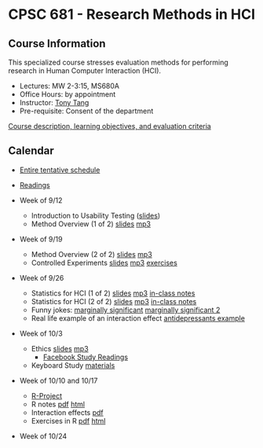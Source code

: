 # CPSC 681 - Research Methods in HCI

## Course Information

This specialized course stresses evaluation methods for performing research in Human Computer Interaction (HCI).

* Lectures: MW 2-3:15, MS680A
* Office Hours: by appointment
* Instructor: [Tony Tang](http://hcitang.org)
* Pre-requisite: Consent of the department

[Course description, learning objectives, and evaluation criteria](about.md)

## Calendar

* [Entire tentative schedule](http://hcitang.org/uploads/Teaching/681/2016F-schedule.docx)
* [Readings](http://www.hcitang.org/pmwiki.php/Teaching/CPSC681Readings)

* Week of 9/12
    - Introduction to Usability Testing ([slides](http://hcitang.org/uploads/Teaching/681-1-intro-to-usability.pptx))
    - Method Overview (1 of 2) [slides](http://hcitang.org/uploads/Teaching/681-2-methodology-overview.pptx) [mp3](http://hcitang.org/uploads/Teaching/681-2-methodology-overview.mp3)

* Week of 9/19
    - Method Overview (2 of 2) [slides](http://hcitang.org/uploads/Teaching/681-2-methodology-overview-2.pptx) [mp3](http://hcitang.org/uploads/Teaching/681-2-methodology-overview-2.mp3)
    - Controlled Experiments [slides](http://hcitang.org/uploads/Teaching/681-3-controlled-experiments.pptx) [mp3](http://hcitang.org/uploads/Teaching/681-3-controlled-experiments.mp3) [exercises](http://hcitang.org/uploads/Teaching/681-3-in-class.pptx)

* Week of 9/26
    - Statistics for HCI (1 of 2) [slides](http://hcitang.org/uploads/Teaching/681-4-basic-statistics.pptx) [mp3](http://hcitang.org/uploads/Teaching/681-4-basic-statistics.mp3) [in-class notes](http://hcitang.org/uploads/Teaching/681-4-basic-statistics-class-notes.pdf)
    - Statistics for HCI (2 of 2) [slides](http://hcitang.org/uploads/Teaching/681-4-basic-statistics-2.pptx) [mp3](http://hcitang.org/uploads/Teaching/681-4-basic-statistics-2.mp3) [in-class notes](http://hcitang.org/uploads/Teaching/681-4-basic-statistics-2-class-notes.pdf)
    - Funny jokes: [marginally significant](https://mchankins.wordpress.com/2013/11/10/marginally-significant/) [marginally significant 2](https://mchankins.wordpress.com/2013/04/21/still-not-significant-2/)
    - Real life example of an interaction effect [antidepressants example](http://www.eurekalert.org/pub_releases/2015-09/cp-apb091715.php)

* Week of 10/3
    - Ethics [slides](http://hcitang.org/uploads/Teaching/681-9-ethics.pptx) [mp3](http://hcitang.org/uploads/Teaching/681-9-ethics.mp3)
        + [Facebook Study Readings](facebook.md)
    - Keyboard Study [materials](http://saul.cpsc.ucalgary.ca/pmwiki.php/HCIResources/ModuleMouseTyping)

* Week of 10/10 and 10/17
    - [R-Project](http://r-project.org)
    - R notes [pdf](http://hcitang.org/uploads/Teaching/681-5-stats-in-r.pdf) [html](http://hcitang.org/uploads/Teaching/681-5-stats-in-r.html)
    - Interaction effects [pdf](http://hcitang.org/uploads/Teaching/681-5-interaction-effect-class-notes.pdf)
    - Exercises in R [pdf](http://hcitang.org/uploads/Teaching/681-6-exercises-in-r.pdf) [html](http://hcitang.org/uploads/Teaching/681-6-exercises-in-r.html)

* Week of 10/24

